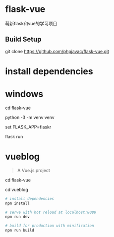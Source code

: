 # flask-vue
萌新flask和vue的学习项目
## Build Setup
git clone https://github.com/phpjavac/flask-vue.git

# install dependencies
# windows
cd flask-vue

python -3 -m venv venv

set FLASK_APP=flaskr

flask run

# vueblog

> A Vue.js project


cd flask-vue

cd vueblog
``` bash
# install dependencies
npm install

# serve with hot reload at localhost:8080
npm run dev

# build for production with minification
npm run build
